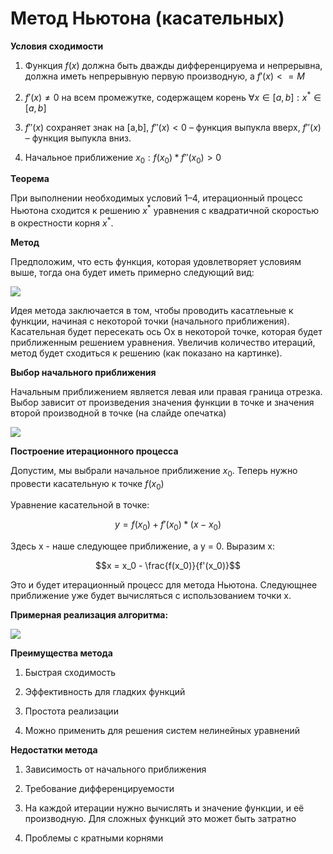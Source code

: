 # Метод Ньютона (касательных)

**Условия сходимости**

1. Функция $f(x)$ должна быть дважды дифференцируема и непрерывна, должна иметь непрерывную первую производную, а $f'(x) <= M$

2. $f'(x) \neq 0$ на всем промежутке, содержащем корень $\forall x \in [a,b]: x^* \in [a,b]$

3. $f''(x)$ сохраняет знак на [a,b], $f''(x) < 0$ – функция выпукла вверх, $f''(x)$ – функция выпукла вниз. 

4. Начальное приближение $x_0 : f(x_0) * f''(x_0) > 0$


**Теорема** 

При выполнении необходимых условий 1–4, итерационный процесс Ньютона сходится к решению $x^*$ уравнения с квадратичной скоростью в окрестности корня $x^*$. 

**Метод**

Предположим, что есть функция, которая удовлетворяет условиям выше, тогда она будет иметь примерно следующий вид:

![](https://wiki.loginom.ru/images/newton-method.svg)

Идея метода заключается в том, чтобы проводить касатлеьные к функции, начиная с некоторой точки (начального приближения). Касательная будет пересекать ось Ox в некоторой точке, которая будет приближенным решением уравнения. Увеличив количество итераций, метод будет сходиться к решению (как показано на картинке).

**Выбор начального приближения**

Начальным приближением является левая или правая граница отрезка. Выбор зависит от произведения значения функции в точке и значения второй производной в точке (на слайде опечатка)

![](https://i.postimg.cc/Z51D20HJ/image.png)

**Построение итерационного процесса**

Допустим, мы выбрали начальное приближение $x_0$. Теперь нужно провести касательную к точке $f(x_0)$

Уравнение касательной в точке:

$$y = f(x_0) + f'(x_0) * (x-x_0)$$

Здесь x - наше следующее приближение, а y = 0. Выразим x:

$$x = x_0 - \frac{f(x_0)}{f'(x_0)}$$

Это и будет итерационный процесс для метода Ньютона. Следующнее приближение уже будет вычисляться с использованием точки x.

**Примерная реализация алгоритма:**

![](https://studfile.net/html/1642/141/html_hdfOSaK2uS.Ae18/img-grrCJ1.png)

**Преимущества метода**

1. Быстрая сходимость

2. Эффективность для гладких функций

3. Простота реализации

4. Можно применить для решения систем нелинейных уравнений


**Недостатки метода**

1. Зависимость от начального приближения

2. Требование дифференцируемости

3. На каждой итерации нужно вычислять и значение функции, и её производную. Для сложных функций это может быть затратно

4. Проблемы с кратными корнями

